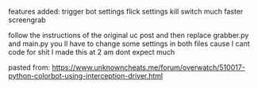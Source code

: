 features added:
trigger bot settings
flick settings
kill switch
much faster screengrab

follow the instructions of the original uc post and then replace grabber.py and main.py
you ll have to change some settings in both files cause I cant code for shit
I made this at 2 am dont expect much

pasted from:
https://www.unknowncheats.me/forum/overwatch/510017-python-colorbot-using-interception-driver.html
